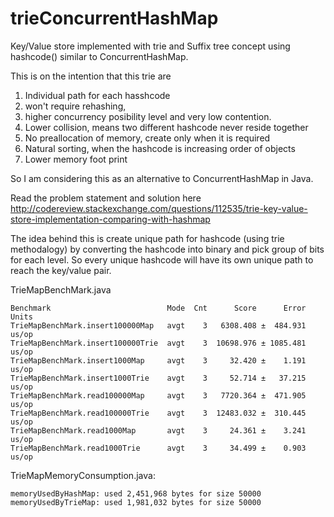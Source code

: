 # trieConcurrentHashMap
Key/Value store implemented with trie and Suffix tree concept using hashcode() similar to ConcurrentHashMap. 

This is on the intention that this trie are 
1) Individual path for each hasshcode
2) won't require rehashing,
3) higher concurrency posibility level and very low contention.
4) Lower collision, means two different hashcode never reside together 
5) No preallocation of memory, create only when it is required
6) Natural sorting, when the hashcode is increasing order of objects
7) Lower memory foot print

So I am considering this as an alternative to ConcurrentHashMap in Java.


Read the problem statement and solution here <BR>
http://codereview.stackexchange.com/questions/112535/trie-key-value-store-implementation-comparing-with-hashmap

The idea behind this is create unique path for hashcode (using trie methodalogy) by converting the hashcode into binary and pick group of bits for each level.
So every unique hashcode will have its own unique path to reach the key/value pair.
  
  
TrieMapBenchMark.java
  
```  
Benchmark                          Mode  Cnt      Score      Error  Units
TrieMapBenchMark.insert100000Map   avgt    3   6308.408 ±  484.931  us/op
TrieMapBenchMark.insert100000Trie  avgt    3  10698.976 ± 1085.481  us/op
TrieMapBenchMark.insert1000Map     avgt    3     32.420 ±    1.191  us/op
TrieMapBenchMark.insert1000Trie    avgt    3     52.714 ±   37.215  us/op
TrieMapBenchMark.read100000Map     avgt    3   7720.364 ±  471.905  us/op
TrieMapBenchMark.read100000Trie    avgt    3  12483.032 ±  310.445  us/op
TrieMapBenchMark.read1000Map       avgt    3     24.361 ±    3.241  us/op
TrieMapBenchMark.read1000Trie      avgt    3     34.499 ±    0.903  us/op  
```
  
  
  
TrieMapMemoryConsumption.java:
```
memoryUsedByHashMap: used 2,451,968 bytes for size 50000
memoryUsedByTrieMap: used 1,981,032 bytes for size 50000  
```
